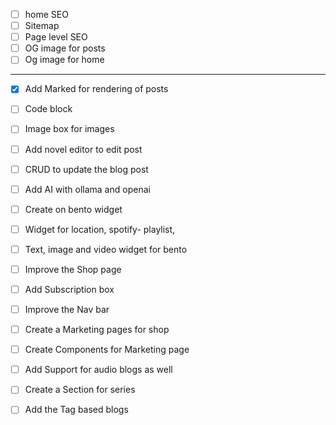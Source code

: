 - [ ] home SEO
- [ ] Sitemap
- [ ] Page level SEO 
- [ ] OG image for posts
- [ ] Og image for home

---

- [X] Add Marked for rendering of posts
- [ ] Code block
- [ ] Image box for images
- [ ] Add novel editor to edit post 
- [ ] CRUD to update the blog post
- [ ] Add AI with ollama and openai
- [ ] Create on bento widget
- [ ] Widget for location, spotify- playlist, 
- [ ] Text, image and video widget for bento
- [ ] Improve the Shop page
- [ ] Add Subscription box
- [ ] Improve the Nav bar
- [ ] Create a Marketing pages for shop
- [ ] Create Components for Marketing page

- [ ] Add Support for audio blogs as well
- [ ] Create a Section for series 
- [ ] Add the Tag based blogs